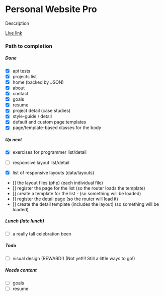 
# Personal Website Pro

Description

<a 
	href='https://peprojects.dev/examples/ultimate-portfolio-framework' 
	target='live'>Live link</a>

### Path to completion

##### Done

* [x] api tests
* [x] projects list
* [x] home (backed by JSON)
* [x] about
* [x] contact
* [x] goals
* [x] resume
* [x] project detail (case studies)
* [x] style-guide / detail
* [x] default and custom page templates
* [x] page/template-based classes for the body

##### Up next

* [x] exercises for programmer list/detail
* [ ] responsive layout list/detail

* [x] list of responsive layouts (data/layouts)
* [] the layout files (php) (each individual file)
* [] register the page for the list (so the router loads the template)
* [] create a template for the list - (so something will be loaded)
* [] register the detail page (so the router will load it)
* [] create the detail template (includes the layout) (so something will be loaded)

##### Lunch (late lunch)

* [ ] a really tall celebration been
 

##### Todo

* [ ] visual design (REWARD!) (Not yet!!! Still a little ways to go!)

##### Needs content

* [ ] goals
* [ ] resume
